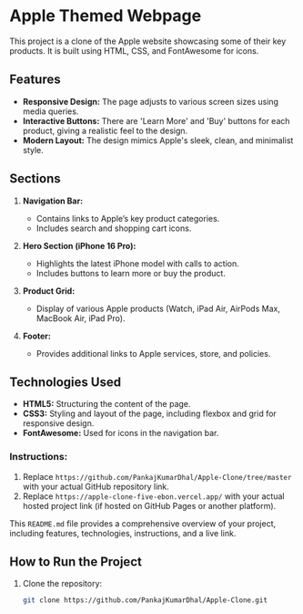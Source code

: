 # Apple Themed Webpage

This project is a clone of the Apple website showcasing some of their key products. It is built using HTML, CSS, and FontAwesome for icons.

## Features

- **Responsive Design:** The page adjusts to various screen sizes using media queries.
- **Interactive Buttons:** There are 'Learn More' and 'Buy' buttons for each product, giving a realistic feel to the design.
- **Modern Layout:** The design mimics Apple's sleek, clean, and minimalist style.

## Sections

1. **Navigation Bar:** 
   - Contains links to Apple’s key product categories.
   - Includes search and shopping cart icons.

2. **Hero Section (iPhone 16 Pro):**
   - Highlights the latest iPhone model with calls to action.
   - Includes buttons to learn more or buy the product.

3. **Product Grid:**
   - Display of various Apple products (Watch, iPad Air, AirPods Max, MacBook Air, iPad Pro).

4. **Footer:**
   - Provides additional links to Apple services, store, and policies.

## Technologies Used

- **HTML5:** Structuring the content of the page.
- **CSS3:** Styling and layout of the page, including flexbox and grid for responsive design.
- **FontAwesome:** Used for icons in the navigation bar.

### Instructions:
1. Replace `https://github.com/PankajKumarDhal/Apple-Clone/tree/master` with your actual GitHub repository link.
2. Replace `https://apple-clone-five-ebon.vercel.app/` with your actual hosted project link (if hosted on GitHub Pages or another platform). 

This `README.md` file provides a comprehensive overview of your project, including features, technologies, instructions, and a live link.


## How to Run the Project


1. Clone the repository:
   ```bash
   git clone https://github.com/PankajKumarDhal/Apple-Clone.git
